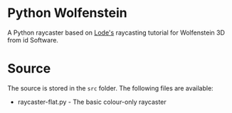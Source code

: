 # Python Wolfenstein 
A Python raycaster based on [Lode's](https://lodev.org/cgtutor/raycasting.html) raycasting tutorial for Wolfenstein 3D from id Software.

# Source
The source is stored in the `src` folder. The following files are available:
- raycaster-flat.py - The basic colour-only raycaster
